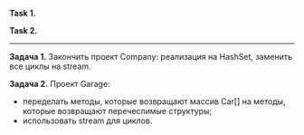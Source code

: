 **Task 1.**


**Task 2.**


___________________________________________________

**Задача 1.**
Закончить проект Company: реализация на HashSet, заменить все циклы на stream.

**Задача 2.**
Проект Gаrage: 
- переделать методы, которые возвращают массив Car[] на методы, которые возвращают перечеслимые структуры;
- использовать stream для циклов.







